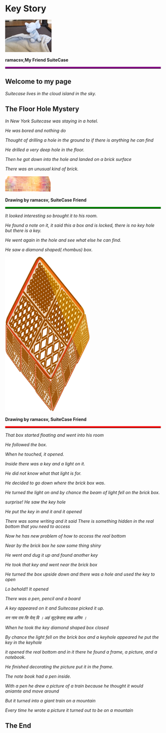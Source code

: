 # Key Story

![alt SuiteCase](assets/images/suitecase.png "I am SuiteCase")

<b>ramacsv,My Friend SuiteCase </b>
<hr style="border-top:5px solid purple">

## Welcome to my page

_Suitecase lives in the cloud island in the sky._

## The Floor Hole Mystery

_In New York Suitecase was staying in a hotel._

_He was bored and nothing do_

_Thought of drilling a hole in the ground to if there is anything he can find_

_He drilled a very deep hole in the floor._

_Then he got down into the hole and landed on a brick surface_

_There was an unusual kind of brick._

![alt Bridge](assets/images/brick-1.png "Unusual Brick")

<b>Drawing by ramacsv, SuiteCase Friend</b>
<hr style="border-top:5px solid Green">

_It looked interesting so brought it to his room._

_He found a note on it, it said this a box and is locked, there is no key hole but there is a key._

_He went again in the hole and see what else he can find._

_He saw a diamond shaped(   rhombus) box._

![alt Bridge](assets/images/diamondbox-2.png "Diamond/Rhombus shape Box")

<b>Drawing by ramacsv, SuiteCase Friend</b>
<hr style="border-top:5px solid Red">

_That box started floating and went into his room_

_He followed the box._

_When he touched, it opened._

_Inside there was a key and a light on it._

_He did not know what that light is for._

_He decided to go down where the brick box was_.     

_He turned the light on and by chance the beam of light fell on the brick box._

_surprise! He saw the key hole_

_He put the key in and it and it opened_

_There was some writing and it said There is something hidden in the real bottom that you need to access_

_Now he has new problem of how to access the real bottom_

_Near by the brick box he saw some thing shiny_


_He went and dug it up and found another key_

_He took that key and went near the brick box_

_He turned the box upside down and there was a hole and used the key to open_

_Lo behold!! It opened_


_There was a pen, pencil and a board_

_A key appeared on it and Suitecase picked it up._

_मन नाम राम सि येस् वि ।     अहं सूट्केसस् सख अस्मि ।_

_When he took the key diamond shaped box closed_

_By chance the light fell on the brick box and a keyhole appeared he put the key in the keyhole_ 

_it opened the real bottom and in it there he found a frame, a picture,  and a notebook._ 

_He finished decorating the picture put it in the frame._

_The note book had a pen inside._

_With a pen he drew a picture of a train because he thought it would aniamte and move around_

_But it turned into a giant train on a mountain_

_Every time he wrote a picture it turned out to be on a mountain_

## The End

